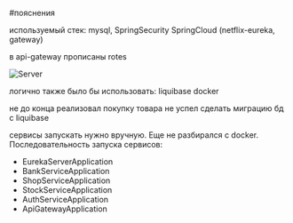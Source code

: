 #пояснения

используемый стек:
mysql,
SpringSecurity
SpringCloud (netflix-eureka, gateway)

в api-gateway прописаны rotes

![Server](https://github.com/reshetovProg/spring-micro/assets/94145533/e3f88b19-4169-4ed0-8a30-74b9b2c00789)


логично также было бы использовать:
liquibase
docker

не до конца реализовал покупку товара
не успел сделать миграцию бд с liquibase

сервисы запускать нужно вручную. Еще не разбирался с docker.
Последовательность запуска сервисов:
- EurekaServerApplication
- BankServiceApplication
- ShopServiceApplication
- StockServiceApplication
- AuthServiceApplication
- ApiGatewayApplication
